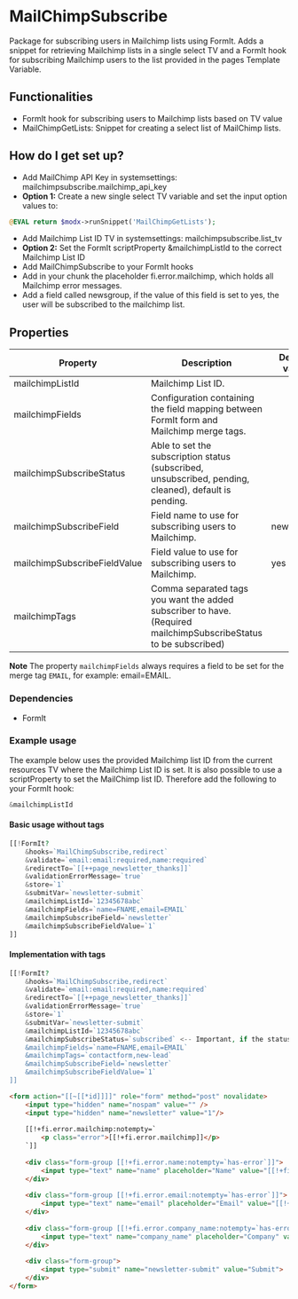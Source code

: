 # MailChimpSubscribe

Package for subscribing users in Mailchimp lists using FormIt. Adds a snippet for retrieving Mailchimp lists in a single select TV and a FormIt hook for subscribing Mailchimp users to the list provided in the pages Template Variable.

## Functionalities

* FormIt hook for subscribing users to Mailchimp lists based on TV value
* MailChimpGetLists: Snippet for creating a select list of MailChimp lists.

## How do I get set up?

* Add MailChimp API Key in systemsettings: mailchimpsubscribe.mailchimp_api_key
* **Option 1:** Create a new single select TV variable and set the input option values to:    
    
```php
@EVAL return $modx->runSnippet('MailChimpGetLists');
```
* Add Mailchimp List ID TV in systemsettings: mailchimpsubscribe.list_tv
* **Option 2:** Set the FormIt scriptProperty &mailchimpListId to the correct Mailchimp List ID
* Add MailChimpSubscribe to your FormIt hooks
* Add in your chunk the placeholder fi.error.mailchimp, which holds all Mailchimp error messages.
* Add a field called newsgroup, if the value of this field is set to yes, the user will be subscribed to the mailchimp list.

## Properties
| Property                     | Description                                                                              | Default value |
|------------------------------|------------------------------------------------------------------------------------------|---------------|
| mailchimpListId              | Mailchimp List ID.                                                                       |               |
| mailchimpFields              | Configuration containing the field mapping between FormIt form and Mailchimp merge tags. |               |
| mailchimpSubscribeStatus     | Able to set the subscription status (subscribed, unsubscribed, pending, cleaned), default is pending. |               |
| mailchimpSubscribeField      | Field name to use for subscribing users to Mailchimp.                                    | newsgroup     |
| mailchimpSubscribeFieldValue | Field value to use for subscribing users to Mailchimp.                                   | yes           |
| mailchimpTags                | Comma separated tags you want the added subscriber to have. (Required mailchimpSubscribeStatus to be subscribed) |               |

**Note**
The property `mailchimpFields` always requires a field to be set for the merge tag `EMAIL`, for example: email=EMAIL.

### Dependencies

* FormIt

### Example usage

The example below uses the provided Mailchimp list ID from the current resources TV where the Mailchimp List ID is set. It is also possible to use a scriptProperty to set the MailChimp list ID. Therefore add the following to your FormIt hook:

```php
&mailchimpListId
```

#### Basic usage without tags

```php
[[!FormIt?
    &hooks=`MailChimpSubscribe,redirect`
    &validate=`email:email:required,name:required`
    &redirectTo=`[[++page_newsletter_thanks]]`
    &validationErrorMessage=`true`
    &store=`1`
    &submitVar=`newsletter-submit`
    &mailchimpListId=`12345678abc`
    &mailchimpFields=`name=FNAME,email=EMAIL`
    &mailchimpSubscribeField=`newsletter`
    &mailchimpSubscribeFieldValue=`1`
]]
```

#### Implementation with tags

```php
[[!FormIt?
    &hooks=`MailChimpSubscribe,redirect`
    &validate=`email:email:required,name:required`
    &redirectTo=`[[++page_newsletter_thanks]]`
    &validationErrorMessage=`true`
    &store=`1`
    &submitVar=`newsletter-submit`
    &mailchimpListId=`12345678abc`
    &mailchimpSubscribeStatus=`subscribed` <-- Important, if the status is not subscribed then the tags won't be added.
    &mailchimpFields=`name=FNAME,email=EMAIL`
    &mailchimpTags=`contactform,new-lead`
    &mailchimpSubscribeField=`newsletter`
    &mailchimpSubscribeFieldValue=`1`
]]
```

``` html
<form action="[[~[[*id]]]]" role="form" method="post" novalidate>
    <input type="hidden" name="nospam" value="" />
    <input type="hidden" name="newsletter" value="1"/>
    
    [[!+fi.error.mailchimp:notempty=`
        <p class="error">[[!+fi.error.mailchimp]]</p>
    `]]
           
    <div class="form-group [[!+fi.error.name:notempty=`has-error`]]">
        <input type="text" name="name" placeholder="Name" value="[[!+fi.name]]">
    </div>
        
    <div class="form-group [[!+fi.error.email:notempty=`has-error`]]">
        <input type="text" name="email" placeholder="Email" value="[[!+fi.email]]">
    </div>
    
    <div class="form-group [[!+fi.error.company_name:notempty=`has-error`]]">
        <input type="text" name="company_name" placeholder="Company" value="[[!+fi.company_name]]">
    </div>
    
    <div class="form-group">
        <input type="submit" name="newsletter-submit" value="Submit">
    </div>
</form>
```
